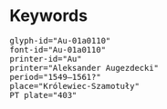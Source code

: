 # Keywords
<pre>
glyph-id="Au-01a0110"
font-id="Au-01a0110"
printer-id="Au"
printer="Aleksander Augezdecki"
period="1549–1561?"
place="Królewiec-Szamotuły"
PT plate="403"
</pre>
